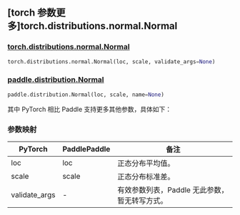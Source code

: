 ## [torch 参数更多]torch.distributions.normal.Normal

### [torch.distributions.normal.Normal](https://pytorch.org/docs/1.13/distributions.html#torch.distributions.normal.Normal)

```python
torch.distributions.normal.Normal(loc, scale, validate_args=None)
```

### [paddle.distribution.Normal](https://www.paddlepaddle.org.cn/documentation/docs/zh/api/paddle/distribution/Normal_cn.html)

```python
paddle.distribution.Normal(loc, scale, name=None)
```

其中 PyTorch 相比 Paddle 支持更多其他参数，具体如下：

### 参数映射

| PyTorch       | PaddlePaddle | 备注                                          |
| ------------- | ------------ | --------------------------------------------- |
| loc           | loc          | 正态分布平均值。                              |
| scale         | scale        | 正态分布标准差。                              |
| validate_args | -            | 有效参数列表，Paddle 无此参数，暂无转写方式。 |
